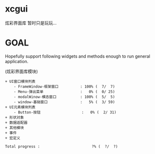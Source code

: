 # xcgui
炫彩界面库
暂时只是玩玩...

# GOAL

  Hopefully support following widgets and methods enough to run general application.

(炫彩界面库模块)

    + UI窗口模块列表
        - FrameWindow-框架窗口          : 100% (  7/  7)
        - Menu-弹出菜单                 :   0% (  0/ 25)
        - modalWinow-模态窗口           : 100% (  5/  5)
        - window-基础窗口               :   5% (  3/ 59)
    + UI元素模块列表
        - Button-按钮                   :   0% (  2/ 31)
    + 形状对象
    + 数据适配器
    + 其他模块
    + 事件
    + 宏定义

    Total progress :                        ?% (  ?/  ?)